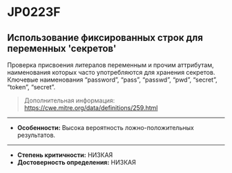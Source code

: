 # JP0223F
## Использование фиксированных строк для переменных 'секретов'

Проверка присвоения литералов переменным и прочим аттрибутам, наименования которых часто употребляются для
хранения секретов. Ключевые наименования “password”, “pass”, “passwd”, “pwd”, “secret”, “token”, “secret”.

> Дополнительная информация:
> <https://cwe.mitre.org/data/definitions/259.html>
---

* __Особенности:__ Высока вероятность ложно-положительных результатов.
___
<!---
NOTE!! CHANGE TO HIGH or MEDIUM FOR BOTH
НУЖНО ДОРАБОТАТЬ И ДОБАВИТЬ ПРОВЕРКУ ФП, И ДОПоЛНИТЬ ДОКУМЕНТАЦИЮ
-->
* __Степень критичности:__ НИЗКАЯ
* __Достоверность определения:__ НИЗКАЯ
